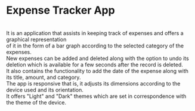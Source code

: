 # Expense Tracker App
<body>
  <br>
  It is an application that assists in keeping track of expenses and offers a graphical representation <br> 
  of it in the form of a bar graph according to the selected category of the expenses. <br>
  New expenses can be added and deleted along with the option to undo its deletion which is available for a few seconds after the record is deleted. <br> 
  It also contains the functionality to add the date of the expense along with its title, amount, and category. <br>
  The app is responsive that is, it adjusts its dimensions according to the device used and its orientation. <br> 
  It offers "Light" and "Dark" themes which are set in correspondence with the theme of the device.
</body>
